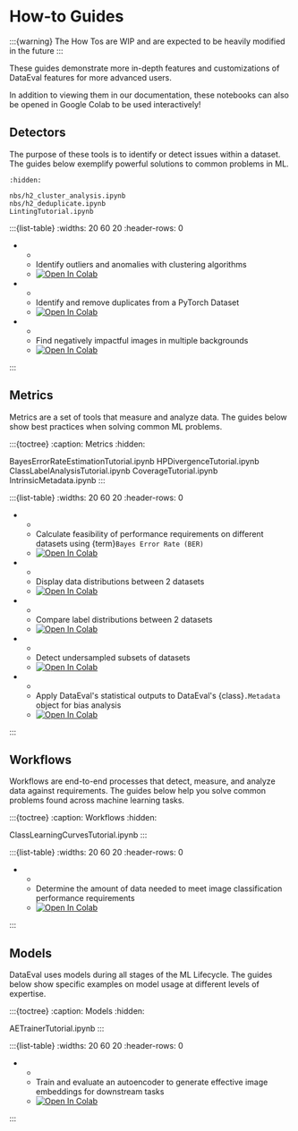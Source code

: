 # How-to Guides

:::{warning}
The How Tos are WIP and are expected to be heavily modified in the future
:::

These guides demonstrate more in-depth features and customizations of DataEval
features for more advanced users.

In addition to viewing them in our documentation, these notebooks can also be
opened in Google Colab to be used interactively!

## Detectors

The purpose of these tools is to identify or detect issues within a dataset.
The guides below exemplify powerful solutions to common problems in ML.

```{toctree}
:hidden:

nbs/h2_cluster_analysis.ipynb
nbs/h2_deduplicate.ipynb
LintingTutorial.ipynb
```

:::{list-table}
:widths: 20 60 20
:header-rows: 0

* * [](nbs/h2_cluster_analysis.ipynb)
  * Identify outliers and anomalies with clustering algorithms
  * [![Open In Colab][colab-badge]][clust-colab]
* * [](nbs/h2_deduplicate.ipynb)
  * Identify and remove duplicates from a PyTorch Dataset
  * [![Open In Colab][colab-badge]][dup-colab]
* * [](LintingTutorial.ipynb)
  * Find negatively impactful images in multiple backgrounds
  * [![Open In Colab][colab-badge]][lint-colab]

:::

[clust-colab]: https://colab.research.google.com/github/aria-ml/dataeval/blob/v0.86.1/docs/source/how_to/nbs/h2_cluster_analysis.ipynb
[dup-colab]: https://colab.research.google.com/github/aria-ml/dataeval/blob/v0.86.1/docs/source/how_to/nbs/h2_deduplicate.ipynb
[lint-colab]: https://colab.research.google.com/github/aria-ml/dataeval/blob/v0.86.1/docs/source/how_to/LintingTutorial.ipynb

## Metrics

Metrics are a set of tools that measure and analyze data.
The guides below show best practices when solving common ML problems.

:::{toctree}
:caption: Metrics
:hidden:

BayesErrorRateEstimationTutorial.ipynb
HPDivergenceTutorial.ipynb
ClassLabelAnalysisTutorial.ipynb
CoverageTutorial.ipynb
IntrinsicMetadata.ipynb
:::

:::{list-table}
:widths: 20 60 20
:header-rows: 0

* * [](BayesErrorRateEstimationTutorial.ipynb)
  * Calculate feasibility of performance requirements on
  different datasets using {term}`Bayes Error Rate (BER)`
  * [![Open In Colab][colab-badge]][ber-colab]
* * [](HPDivergenceTutorial.ipynb)
  * Display data distributions between 2 datasets
  * [![Open In Colab][colab-badge]][div-colab]
* * [](ClassLabelAnalysisTutorial.ipynb)
  * Compare label distributions between 2 datasets
  * [![Open In Colab][colab-badge]][lbl-colab]
* * [](CoverageTutorial.ipynb)
  * Detect undersampled subsets of datasets
  * [![Open In Colab][colab-badge]][cov-colab]
* * [](IntrinsicMetadata.ipynb)
  * Apply DataEval's statistical outputs to
  DataEval's {class}`.Metadata` object for bias analysis
  * [![Open In Colab][colab-badge]][imd-colab]

:::

[ber-colab]: https://colab.research.google.com/github/aria-ml/dataeval/blob/v0.86.1/docs/source/how_to/BayesErrorRateEstimationTutorial.ipynb
[div-colab]: https://colab.research.google.com/github/aria-ml/dataeval/blob/v0.86.1/docs/source/how_to/HPDivergenceTutorial.ipynb
[lbl-colab]: https://colab.research.google.com/github/aria-ml/dataeval/blob/v0.86.1/docs/source/how_to/ClassLabelAnalysisTutorial.ipynb
[cov-colab]: https://colab.research.google.com/github/aria-ml/dataeval/blob/v0.86.1/docs/source/how_to/CoverageTutorial.ipynb
[imd-colab]: https://colab.research.google.com/github/aria-ml/dataeval/blob/v0.86.1/docs/source/how_to/IntrinsicMetadata.ipynb

## Workflows

Workflows are end-to-end processes that detect, measure,
and analyze data against requirements.
The guides below help you solve common problems found across machine learning tasks.

:::{toctree}
:caption: Workflows
:hidden:

ClassLearningCurvesTutorial.ipynb
:::

:::{list-table}
:widths: 20 60 20
:header-rows: 0

* * [](ClassLearningCurvesTutorial.ipynb)
  * Determine the amount of data needed to meet
  image classification performance requirements
  * [![Open In Colab][colab-badge]][suff-colab]

:::

[suff-colab]: https://colab.research.google.com/github/aria-ml/dataeval/blob/v0.86.1/docs/source/how_to/ClassLearningCurvesTutorial.ipynb

## Models

DataEval uses models during all stages of the ML Lifecycle.
The guides below show specific examples on model usage at different levels of expertise.

:::{toctree}
:caption: Models
:hidden:

AETrainerTutorial.ipynb
:::

:::{list-table}
:widths: 20 60 20
:header-rows: 0

* * [](AETrainerTutorial.ipynb)
  * Train and evaluate an autoencoder to generate effective
  image embeddings for downstream tasks
  * [![Open In Colab][colab-badge]][ae-colab]

:::

[ae-colab]: https://colab.research.google.com/github/aria-ml/dataeval/blob/v0.86.1/docs/source/how_to/AETrainerTutorial.ipynb

<!-- Google collab badge icon for all collab links -->
[colab-badge]: https://colab.research.google.com/assets/colab-badge.svg
